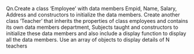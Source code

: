 Qn.Create a class ‘Employee’ with data members Empid, Name, Salary, Address and constructors to initialize the data members. Create another class ‘Teacher’ that inherits the properties of class employees and contains its own data members department, Subjects taught and constructors to initialize these data members and also include a display function to display all the data members. Use an array of objects to display details of N teachers
